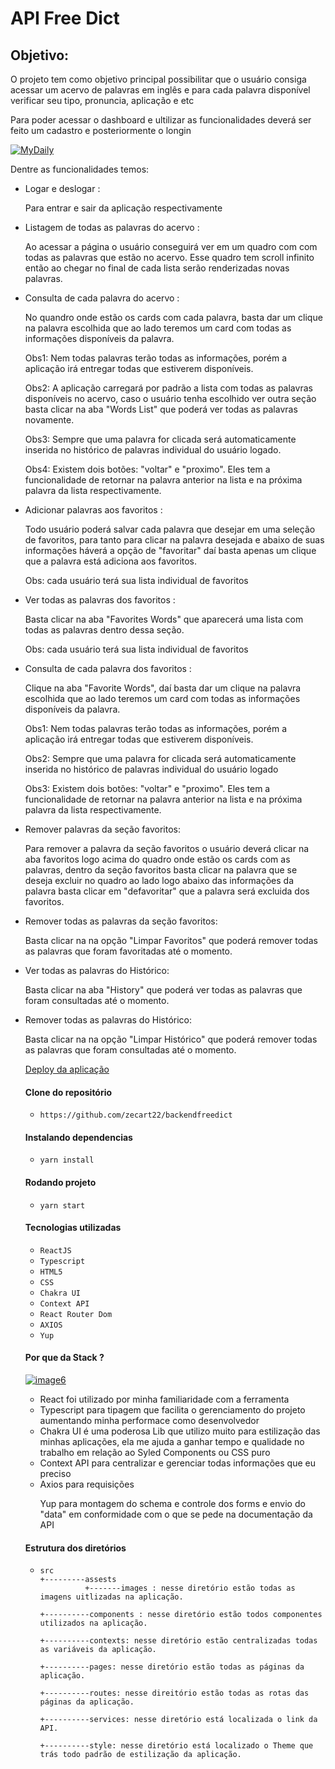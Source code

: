 <h1>API Free Dict</h1>

<h2> Objetivo:</h2>

<p>O projeto tem como objetivo principal possibilitar que o usuário consiga acessar um acervo de palavras em inglês e para cada palavra disponível verificar seu tipo, pronuncia, aplicação e etc</p>

<p>Para poder acessar o dashboard e ultilizar as funcionalidades deverá ser feito um cadastro e posteriormente o longin </p>

<a href="https://ibb.co/PF5c7zG"><img src="https://i.ibb.co/YPtczTB/MyDaily.png" alt="MyDaily" border="0"></a>

<p>Dentre as funcionalidades temos: </p>

<ul>
<li> Logar e deslogar : </li>
<p>Para entrar e sair da aplicação respectivamente</p>

<li> Listagem de todas as palavras do acervo : </li>

<p> Ao acessar a página o usuário conseguirá ver em um quadro com com todas as palavras que estão no acervo. Esse quadro tem scroll infinito então ao chegar no final de cada lista serão renderizadas novas palavras.</p>

<li> Consulta de cada palavra do acervo : </li>

<p>No quandro onde estão os cards com cada palavra, basta dar um clique na palavra escolhida que ao lado teremos um card com todas as informações disponíveis da palavra.

Obs1: Nem todas palavras terão todas as informações, porém a aplicação irá entregar todas que estiverem disponíveis.

Obs2: A aplicação carregará por padrão a lista com todas as palavras disponíveis no acervo, caso o usuário tenha escolhido ver outra seção basta clicar na aba "Words List" que poderá ver todas as palavras novamente.

Obs3: Sempre que uma palavra for clicada será automaticamente inserida no histórico de palavras individual do usuário logado.

Obs4: Existem dois botões: "voltar" e "proximo". Eles tem a funcionalidade de retornar na palavra anterior na lista e na próxima palavra da lista respectivamente.

</p>

<li> Adicionar palavras aos favoritos : </li>

<p>Todo usuário poderá salvar cada palavra que desejar em uma seleção de favoritos, para tanto para clicar na palavra desejada e abaixo de suas informações háverá a opção de "favoritar" daí basta apenas um clique que a palavra está adiciona aos favoritos.

Obs: cada usuário terá sua lista individual de favoritos

</p>

<li> Ver todas as palavras dos favoritos : </li>

<p>Basta clicar na aba "Favorites Words" que aparecerá uma lista com todas as palavras dentro dessa seção.

Obs: cada usuário terá sua lista individual de favoritos

</p>

<li> Consulta de cada palavra dos favoritos : </li>

<p>Clique na aba "Favorite Words", daí basta dar um clique na palavra escolhida que ao lado teremos um card com todas as informações disponíveis da palavra.

Obs1: Nem todas palavras terão todas as informações, porém a aplicação irá entregar todas que estiverem disponíveis.

Obs2: Sempre que uma palavra for clicada será automaticamente inserida
no histórico de palavras individual do usuário logado

Obs3: Existem dois botões: "voltar" e "proximo". Eles tem a funcionalidade de retornar na palavra anterior na lista e na próxima palavra da lista respectivamente.

</p>

<li> Remover palavras da seção favoritos: </li>

<p>Para remover a palavra da seção favoritos o usuário deverá clicar na aba favoritos logo acima do quadro onde estão os cards com as palavras, dentro da seção favoritos basta clicar na palavra que se deseja excluir no quadro ao lado logo abaixo das informações da palavra basta clicar em "defavoritar" que a palavra será excluida dos favoritos.

</p>

<li> Remover todas as palavras da seção favoritos: </li>

<p>Basta clicar na na opção "Limpar Favoritos" que poderá remover todas as palavras que foram favoritadas até o momento.

</p>

<li> Ver todas as palavras do Histórico: </li>

<p>Basta clicar na aba "History" que poderá ver todas as palavras que foram consultadas até o momento.

</p>

<li> Remover todas as palavras do Histórico: </li>

<p>Basta clicar na na opção "Limpar Histórico" que poderá remover todas as palavras que foram consultadas até o momento.

</p>

<a href="https://my-daily-events-git-main-zecart22.vercel.app/" title="deploy">Deploy da aplicação</a></br>

<h4> Clone do repositório </h4>

- `https://github.com/zecart22/backendfreedict`

<h4> Instalando dependencias</h4>

- `yarn install`

<h4> Rodando projeto</h4>

- `yarn start`

<h4> Tecnologias utilizadas</h4>

- `ReactJS`
- `Typescript`
- `HTML5`
- `CSS`
- `Chakra UI`
- `Context API`
- `React Router Dom`
- `AXIOS`
- `Yup`

<h4> Por que da Stack ?</h4>

<a href="https://ibb.co/fxCMjy4"><img src="https://i.ibb.co/fxCMjy4/image6.png" alt="image6" border="0"></a>

<ul>
  <li> React foi utilizado por minha familiaridade com a ferramenta</li>
  <li>Typescript para tipagem que facilita o gerenciamento do projeto aumentando minha performace como desenvolvedor</li>
  <li>Chakra UI é uma poderosa Lib que utilizo muito para estilização das minhas aplicações, ela me ajuda a ganhar tempo e qualidade no trabalho em relação ao Syled Components ou CSS puro</li>
  <li>Context API para centralizar e gerenciar todas informações que eu preciso</li>
  <li>Axios para requisições</li>
  <p>Yup para montagem do schema e controle dos forms e envio do "data" em conformidade com o que se pede na documentação da API </p>

</ul>

<h4> Estrutura dos diretórios</h4>

-     src
      +---------assests
                +-------images : nesse diretório estão todas as imagens uitlizadas na aplicação.

      +----------components : nesse diretório estão todos componentes utilizados na aplicação.

      +----------contexts: nesse diretório estão centralizadas todas as variáveis da aplicação.

      +----------pages: nesse diretório estão todas as páginas da aplicação.

      +----------routes: nesse direitório estão todas as rotas das páginas da aplicação.

      +----------services: nesse diretório está localizada o link da API.

      +----------style: nesse diretório está localizado o Theme que trás todo padrão de estilização da aplicação.
